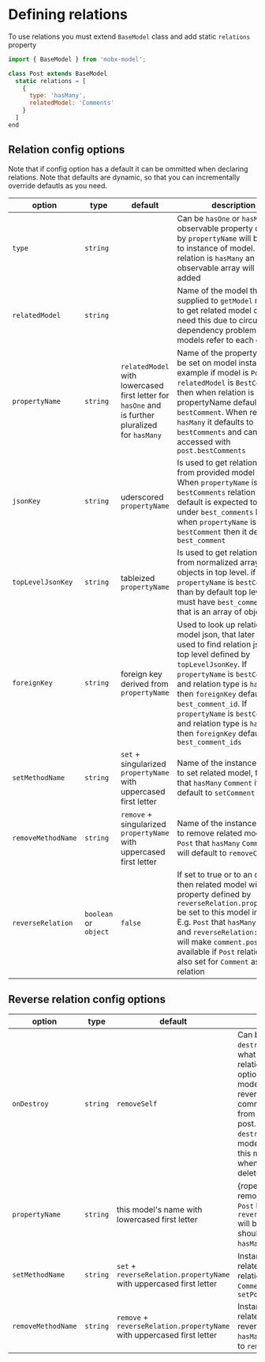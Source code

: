 # Defining relations

To use relations you must extend `BaseModel` class and add static `relations` property

```js
import { BaseModel } from 'mobx-model';

class Post extends BaseModel
  static relations = [
    {
      type: 'hasMany',
      relatedModel: 'Comments'
    }
  ]
end
```

## Relation config options

Note that if config option has a default it can be ommitted when declaring relations. Note that defaults are dynamic, so that you can incrementally override defautls as you need.

| option | type | default | description |
| -- | -- | -- | -- |
| `type` | `string` |  | Can be `hasOne` or `hasMany`. An observable property defined by `propertyName` will be added to instance of model. If relation is `hasMany` an observable array will be added |
| `relatedModel` | `string` |  | Name of the model that will be supplied to `getModel` method to get related model class. We need this due to circular dependency problem when models refer to each other  |
| `propertyName` | `string` | `relatedModel` with lowercased first letter for `hasOne` and is further pluralized for `hasMany` | Name of the property that will be set on model instance. For example if model is `Post` and `relatedModel` is `BestComment` then when relation is `hasOne` propertyName defaults to `bestComment`. When relation is `hasMany` it defaults to `bestComments` and can be later accessed with `post.bestComments`  |
| `jsonKey` | `string` | uderscored `propertyName` | Is used to get relation json from provided model json. When `propertyName` is `bestComments` relation json by default is expected to be under `best_comments` key, and when `propertyName` is `bestComment` then it defaults to `best_comment` |
| `topLevelJsonKey` | `string` | tableized `propertyName` | Is used to get relation json from normalized array of objects in top level. if `propertyName` is `bestComments` than by default top level json must have `best_comments` key that is an array of objects   |
| `foreignKey` | `string` | foreign key derived from `propertyName` | Used to look up relation ids in model json, that later will be used to find relation json in top level defined by `topLevelJsonKey`. If `propertyName` is `bestComment` and relation type is `hasOne` then `foreignKey` defaults to `best_comment_id`. If `propertyName` is `bestComments` and relation type is `hasMany` then `foreignKey` defaults to `best_comment_ids` |
| `setMethodName` | `string` | `set` + singularized `propertyName` with uppercased first letter | Name of the instance method to set related model, for `Post` that `hasMany` `Comment` it will default to `setComment`  |
| `removeMethodName` | `string` | `remove` + singularized `propertyName` with uppercased first letter | Name of the instance method to remove related model, for `Post` that `hasMany` `Comment` it will default to `removeComment` |
| `reverseRelation` | `boolean` or `object` | `false` | If set to true or to an object then related model will have a property defined by `reverseRelation.propertyName` be set to this model instance. E.g. `Post` that `hasMany` `Comment` and `reverseRelation: true` will make `comment.post` available if `Post` relation is also set for `Comment` as `hasOne` relation |


## Reverse relation config options

| option | type | default | description |
| -- | -- | -- | -- |
| `onDestroy` | `string` | `removeSelf` | Can be `removeSelf` or `destroyRelation`. Defines what needs to be done when relation is destroyed. When option is `removeSelf` this model will be removed from reverse relation, e.g. a comment will be removed from list of comments for a post. When it is set to `destroyRelation` then related model will be destroyed when this model is destroyed, e.g. when deleting a post we can delete all related comments. |
| `propertyName` | `string` | this model's name with lowercased first letter | {roperty name to set or remove on reverse relation. If `Post` has `Comment` then defaulP `reverseRelation.propertyName` will be `post`. Note that it should be singular even for `hasMany` relations  |
| `setMethodName` | `string` | `set` + `reverseRelation.propertyName` with uppercased first letter  | Instance method name on related model to set reverse relation. For `Post` that `hasMany` `Comment` it will default to `setPost`  |
| `removeMethodName` | `string` | `remove` + `reverseRelation.propertyName` with uppercased first letter  | Instance method name on related model to remove reverse relation. For `Post` that `hasMany` `Comment` it will default to `removePost`  |